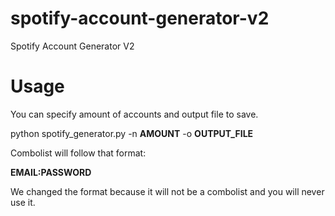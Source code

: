 # spotify-account-generator-v2
Spotify Account Generator V2

# Usage

You can specify amount of accounts and output file to save.



python spotify_generator.py -n **AMOUNT** -o **OUTPUT_FILE**

Combolist will follow that format:



**EMAIL:PASSWORD**

We changed the format because it will not  be a combolist and you will never use it.
